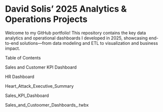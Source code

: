 # David Solis’ 2025 Analytics & Operations Projects

Welcome to my GitHub portfolio! This repository contains the key data analytics and operational dashboards I developed in 2025, showcasing end-to-end solutions—from data modeling and ETL to visualization and business impact.

Table of Contents

Sales and Customer KPI Dashboard

HR Dashboard

Heart_Attack_Executive_Summary

Sales_KPI_Dashboard

Sales_and_Custoomer_Dashboards_.twbx
